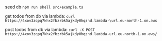 seed db
`npm run shell src/example.ts`

get todos from db via lambda:
`curl https://4xov3zqpq7khx2fbzrbk5ajkdy0hqznd.lambda-\url.eu-north-1.on.aws`

post todos from db via lambda:
`curl -X POST https://4xov3zqpq7khx2fbzrbk5ajkdy0hqznd.lambda-url.eu-north-1.on.aws/`
